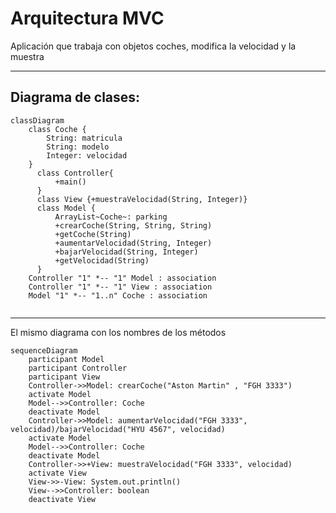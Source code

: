 # Arquitectura MVC

Aplicación que trabaja con objetos coches, modifica la velocidad y la muestra

---
## Diagrama de clases:

```mermaid
classDiagram
    class Coche {
        String: matricula
        String: modelo
        Integer: velocidad
    }
      class Controller{
          +main()
      }
      class View {+muestraVelocidad(String, Integer)}
      class Model {
          ArrayList~Coche~: parking
          +crearCoche(String, String, String)
          +getCoche(String)
          +aumentarVelocidad(String, Integer)
          +bajarVelocidad(String, Integer)
          +getVelocidad(String)
      }
    Controller "1" *-- "1" Model : association
    Controller "1" *-- "1" View : association
    Model "1" *-- "1..n" Coche : association
      
```

---

El mismo diagrama con los nombres de los métodos

```mermaid
sequenceDiagram
    participant Model
    participant Controller
    participant View
    Controller->>Model: crearCoche("Aston Martin" , "FGH 3333")
    activate Model
    Model-->>Controller: Coche
    deactivate Model
    Controller->>Model: aumentarVelocidad("FGH 3333", velocidad)/bajarVelocidad("HYU 4567", velocidad)
    activate Model
    Model-->>Controller: Coche
    deactivate Model
    Controller->>+View: muestraVelocidad("FGH 3333", velocidad)
    activate View
    View->>-View: System.out.println()
    View-->>Controller: boolean
    deactivate View
```




